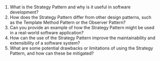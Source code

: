 

1. What is the Strategy Pattern and why is it useful in software development?
2. How does the Strategy Pattern differ from other design patterns, such as the Template Method Pattern or the Observer Pattern?
3. Can you provide an example of how the Strategy Pattern might be used in a real-world software application?
4. How can the use of the Strategy Pattern improve the maintainability and extensibility of a software system?
5. What are some potential drawbacks or limitations of using the Strategy Pattern, and how can these be mitigated?